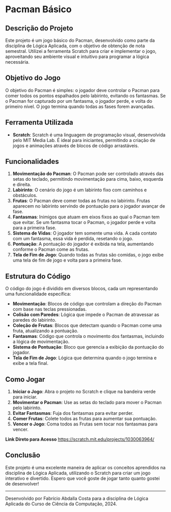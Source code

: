 # Pacman Básico

## Descrição do Projeto

Este projeto é um jogo básico do Pacman, desenvolvido como parte da disciplina de Lógica Aplicada, com o objetivo de obtenção de nota semestral. Utilizei a ferramenta Scratch para criar e implementar o jogo, aproveitando seu ambiente visual e intuitivo para programar a lógica necessária.

## Objetivo do Jogo

O objetivo do Pacman é simples: o jogador deve controlar o Pacman para comer todos os pontos espalhados pelo labirinto, evitando os fantasmas. Se o Pacman for capturado por um fantasma, o jogador perde, e volta do primeiro nível. O jogo termina quando todas as fases forem avançadas.

## Ferramenta Utilizada

- **Scratch**: Scratch é uma linguagem de programação visual, desenvolvida pelo MIT Media Lab. É ideal para iniciantes, permitindo a criação de jogos e animações através de blocos de código arrastáveis.

## Funcionalidades

1. **Movimentação do Pacman**: O Pacman pode ser controlado através das setas do teclado, permitindo movimentação para cima, baixo, esquerda e direita.
2. **Labirinto**: O cenário do jogo é um labirinto fixo com caminhos e obstáculos.
3. **Frutas**: O Pacman deve comer todas as frutas no labirinto. Frutas aparecem no labirinto servindo de pontuação para o jogador avançar de fase.
4. **Fantasmas**: Inimigos que atuam em eixos fixos ao qual o Pacman tem que evitar. Se um fantasma tocar o Pacman, o jogador perde e volta para a primeira fase.
5. **Sistema de Vidas**: O jogador tem somente uma vida. A cada contato com um fantasma, essa vida é perdida, resetando o jogo.
6. **Pontuação**: A pontuação do jogador é exibida na tela, aumentando conforme o Pacman come as frutas.
7. **Tela de Fim de Jogo**: Quando todas as frutas são comidas, o jogo exibe uma tela de fim de jogo e volta para a primeira fase.

## Estrutura do Código

O código do jogo é dividido em diversos blocos, cada um representando uma funcionalidade específica:

- **Movimentação**: Blocos de código que controlam a direção do Pacman com base nas teclas pressionadas.
- **Colisão com Paredes**: Lógica que impede o Pacman de atravessar as paredes do labirinto.
- **Coleção de Frutas**: Blocos que detectam quando o Pacman come uma fruta, atualizando a pontuação.
- **Fantasmas**: Código que controla o movimento dos fantasmas, incluindo a lógica de movimentação.
- **Sistema de Pontuação**: Bloco que gerencia a exibição da pontuação do jogador.
- **Tela de Fim de Jogo**: Lógica que determina quando o jogo termina e exibe a tela final.

## Como Jogar

1. **Iniciar o Jogo**: Abra o projeto no Scratch e clique na bandeira verde para iniciar.
2. **Movimentar o Pacman**: Use as setas do teclado para mover o Pacman pelo labirinto.
3. **Evitar Fantasmas**: Fuja dos fantasmas para evitar perder.
4. **Comer Frutas**: Colete todos as frutas para aumentar sua pontuação.
5. **Vencer o Jogo**: Coma todos as Frutas sem tocar nos fantasmas para vencer.

**Link Direto para Acesso**
https://scratch.mit.edu/projects/1030063964/
## Conclusão

Este projeto é uma excelente maneira de aplicar os conceitos aprendidos na disciplina de Lógica Aplicada, utilizando o Scratch para criar um jogo interativo e divertido. Espero que você goste de jogar tanto quanto gostei de desenvolver!

---

Desenvolvido por Fabrício Abdalla Costa para a disciplina de Lógica Aplicada do Curso de Ciência da Computação, 2024.
